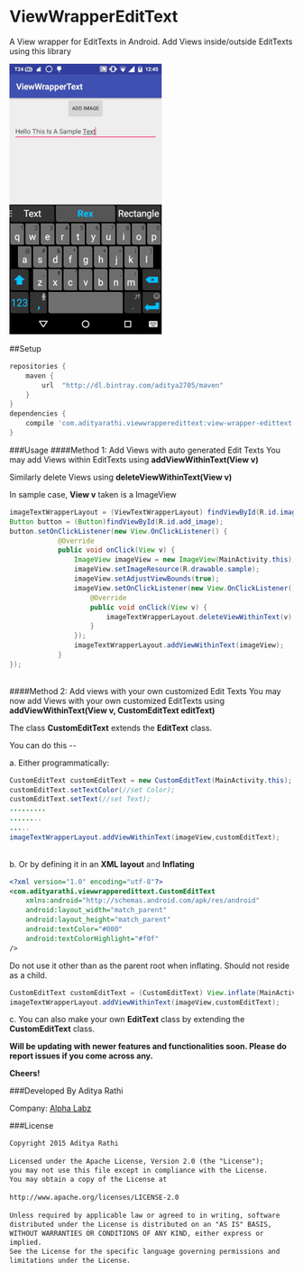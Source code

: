 # ViewWrapperEditText
A View wrapper for EditTexts in Android. Add Views inside/outside EditTexts using this library

![alt text](https://raw.githubusercontent.com/aditya2705/ViewWrapperEditText/master/art/demo.gif)

##Setup
```groovy
repositories {
    maven {
        url  "http://dl.bintray.com/aditya2705/maven"
    }
}
dependencies {
    compile 'com.adityarathi.viewwrapperedittext:view-wrapper-edittext:1.0'
}
```

###Usage
####Method 1: Add Views with auto generated Edit Texts
You may add Views within EditTexts using **addViewWithinText(View v)**

Similarly delete Views using **deleteViewWithinText(View v)**

In sample case, **View v** taken is a ImageView
```java
imageTextWrapperLayout = (ViewTextWrapperLayout) findViewById(R.id.imageTextWrapperLayout);
Button button = (Button)findViewById(R.id.add_image);
button.setOnClickListener(new View.OnClickListener() {
            @Override
            public void onClick(View v) {
                ImageView imageView = new ImageView(MainActivity.this);
                imageView.setImageResource(R.drawable.sample);
                imageView.setAdjustViewBounds(true);
                imageView.setOnClickListener(new View.OnClickListener() {
                    @Override
                    public void onClick(View v) {
                        imageTextWrapperLayout.deleteViewWithinText(v);
                    }
                });
                imageTextWrapperLayout.addViewWithinText(imageView);
            }
});
        
```
####Method 2: Add views with your own customized Edit Texts
You may now add Views with your own customized EditTexts using **addViewWithinText(View v, CustomEditText editText)**

The class **CustomEditText** extends the **EditText** class.

You can do this --

a. Either programmatically:
```java
CustomEditText customEditText = new CustomEditText(MainActivity.this);
customEditText.setTextColor(//set Color);
customEditText.setText(//set Text);
.........
........
.....
imageTextWrapperLayout.addViewWithinText(imageView,customEditText);
        
```
b. Or by defining it in an **XML layout** and **Inflating**
```xml
<?xml version="1.0" encoding="utf-8"?>
<com.adityarathi.viewwrapperedittext.CustomEditText 
    xmlns:android="http://schemas.android.com/apk/res/android"
    android:layout_width="match_parent"
    android:layout_height="match_parent"
    android:textColor="#000"
    android:textColorHighlight="#f0f"
/>
```
Do not use it other than as the parent root when inflating. Should not reside as a child.
```java
CustomEditText customEditText = (CustomEditText) View.inflate(MainActivity.this,R.layout.custom_edit_text,null);
imageTextWrapperLayout.addViewWithinText(imageView,customEditText);
```

c. You can also make your own **EditText** class by extending the **CustomEditText** class.


**Will be updating with newer features and functionalities soon. Please do report issues if you come across any.** 

**Cheers!**

###Developed By
Aditya Rathi

Company: [Alpha Labz](http://www.alphalabz.com)

###License

```
Copyright 2015 Aditya Rathi

Licensed under the Apache License, Version 2.0 (the "License");
you may not use this file except in compliance with the License.
You may obtain a copy of the License at

http://www.apache.org/licenses/LICENSE-2.0

Unless required by applicable law or agreed to in writing, software
distributed under the License is distributed on an "AS IS" BASIS,
WITHOUT WARRANTIES OR CONDITIONS OF ANY KIND, either express or implied.
See the License for the specific language governing permissions and
limitations under the License.
```
